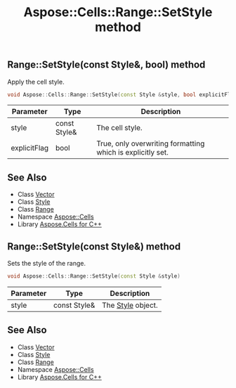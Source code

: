 ﻿---
title: Aspose::Cells::Range::SetStyle method
linktitle: SetStyle
second_title: Aspose.Cells for C++ API Reference
description: 'Aspose::Cells::Range::SetStyle method. Apply the cell style in C++.'
type: docs
weight: 3300
url: /cpp/aspose.cells/range/setstyle/
---
## Range::SetStyle(const Style\&, bool) method


Apply the cell style.

```cpp
void Aspose::Cells::Range::SetStyle(const Style &style, bool explicitFlag)
```


| Parameter | Type | Description |
| --- | --- | --- |
| style | const Style\& | The cell style. |
| explicitFlag | bool | True, only overwriting formatting which is explicitly set. |

## See Also

* Class [Vector](../../vector/)
* Class [Style](../../style/)
* Class [Range](../)
* Namespace [Aspose::Cells](../../)
* Library [Aspose.Cells for C++](../../../)
## Range::SetStyle(const Style\&) method


Sets the style of the range.

```cpp
void Aspose::Cells::Range::SetStyle(const Style &style)
```


| Parameter | Type | Description |
| --- | --- | --- |
| style | const Style\& | The [Style](../../style/) object. |

## See Also

* Class [Vector](../../vector/)
* Class [Style](../../style/)
* Class [Range](../)
* Namespace [Aspose::Cells](../../)
* Library [Aspose.Cells for C++](../../../)
